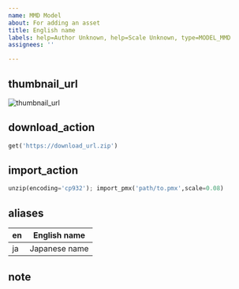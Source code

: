 ```yaml
---
name: MMD Model
about: For adding an asset
title: English name
labels: help=Author Unknown, help=Scale Unknown, type=MODEL_MMD
assignees: ''

---
```


## thumbnail_url
![thumbnail_url](https://thumbnail_url.png)

## download_action
```python
get('https://download_url.zip')
```

## import_action
```python
unzip(encoding='cp932'); import_pmx('path/to.pmx',scale=0.08)
```

## aliases
| en | English name |
|--|--|
| ja | Japanese name |

## note
